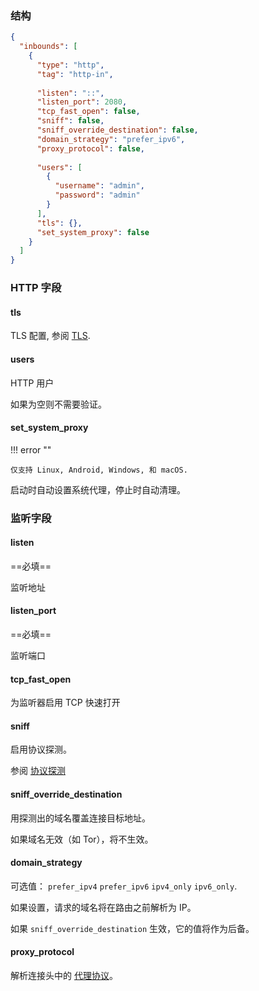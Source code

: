 ### 结构

```json
{
  "inbounds": [
    {
      "type": "http",
      "tag": "http-in",
      
      "listen": "::",
      "listen_port": 2080,
      "tcp_fast_open": false,
      "sniff": false,
      "sniff_override_destination": false,
      "domain_strategy": "prefer_ipv6",
      "proxy_protocol": false,
      
      "users": [
        {
          "username": "admin",
          "password": "admin"
        }
      ],
      "tls": {},
      "set_system_proxy": false
    }
  ]
}
```

### HTTP 字段

#### tls

TLS 配置, 参阅 [TLS](/zh/configuration/shared/tls/#inbound).

#### users

HTTP 用户

如果为空则不需要验证。

#### set_system_proxy

!!! error ""

    仅支持 Linux, Android, Windows, 和 macOS.

启动时自动设置系统代理，停止时自动清理。

### 监听字段

#### listen

==必填==

监听地址

#### listen_port

==必填==

监听端口

#### tcp_fast_open

为监听器启用 TCP 快速打开

#### sniff

启用协议探测。

参阅 [协议探测](/zh/configuration/route/sniff/)

#### sniff_override_destination

用探测出的域名覆盖连接目标地址。

如果域名无效（如 Tor），将不生效。

#### domain_strategy

可选值： `prefer_ipv4` `prefer_ipv6` `ipv4_only` `ipv6_only`.

如果设置，请求的域名将在路由之前解析为 IP。

如果 `sniff_override_destination` 生效，它的值将作为后备。

#### proxy_protocol

解析连接头中的 [代理协议](https://www.haproxy.org/download/1.8/doc/proxy-protocol.txt)。
